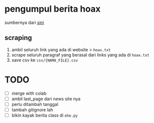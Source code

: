 # pengumpul berita hoax 

sumbernya dari [sini](https://turnbackhoax.id/)

## scraping
1. ambil seluruh link yang ada di website > `hoax.txt`
2. scrape seluruh paragraf yang berasal dari links yang ada di `hoax.txt`
3. save csv ke `csv/{NAMA_FILE}.csv`
# TODO 
- [ ] merge with colab
- [ ] ambil last_page dari news site nya 
- [ ] perlu ditambah tanggal
- [ ] tambah gitignore lah 
- [ ] bikin kayak berita class di `ehe.py`